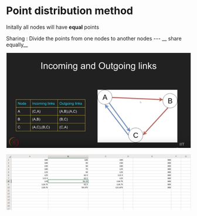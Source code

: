 # Point distribution method

Initally all nodes will have __equal__ points

 Sharing : Divide the points from one nodes to another nodes --- __ share equally__

![](pointDisEx.png)




![](pointDistribution.png)
